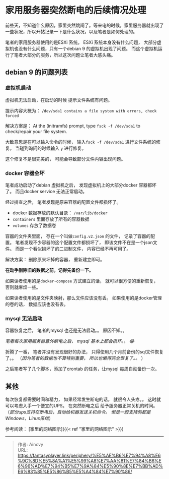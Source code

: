 # 家用服务器突然断电的后续情况处理


前些天，不知道什么原因，家里突然跳闸了。等来电的时候，家里服务器就出现了一些状况，所以开帖记录一下是什么状况，以及笔者是如何处理的。



笔者的家用服务器使用的是ESXi 系统。 ESXi 系统本身没有什么问题， 大部分虚拟机也没有什么问题，只有一个debian 9 的虚拟机出现了问题。 而这个虚拟机运行了笔者大部分的服务，所以这次问题让笔者大感头痛。



## debian 9 的问题列表



### 虚拟机启动

虚拟机无法启动，在启动的时候 提示文件系统有问题。

提示内容大概为： `/dev/sda1 contains a file system with errors, check forced `

解决方案是：  At the (initramfs) prompt, type `fsck -f /dev/sda1` to check/repair your file system.

大致意思是在可以输入命令的时候， 输入``fsck -f /dev/sda1`` 进行文件系统的修复。  当碰到询问的时候输入 `y` 进行修复。 

这个修复不是很完美的， 可能会导致部分文件内容出现问题。



### docker 容器全坏

笔者成功启动了debian 虚拟机之后， 发现虚拟机上的大部分docker 容器都坏了。 而且docker service 无法正常启动。

经过排查之后， 笔者发现是原来容器的配置文件都损坏了。 

- docker 数据存放的默认目录： `/var/lib/docker`
- `containers` 里面存放了所有的容器数据
- `volumes` 存放了数据卷 

容器的文件夹里面， 存在一个叫做`config.v2.json` 的文件， 记录了容器的配置。 笔者发现不少容器的这个配置文件都损坏了， 即该文件不在是一个json文件。 而是一个看似损坏了的二进制文件， 内容已经不再可用了。

解决方案： 删除原来坏掉的容器， 重新建立即可。

**在动手删除旧的数据之前，记得先备份一下。**

如果读者使用的是`docker-compose` 方式建立的话， 就可以很方便的重新恢复， 否则就麻烦一些。  

如果读者使用的是文件夹映射，那么文件应该没有丢。  如果使用的是docker管理的卷的话， 数据应该也没有丢。 



### mysql 无法启动

容器恢复之后， 笔者的mysql 也还是无法启动。。  原因不知。。 

*笔者每次家用服务器意外断电之后， mysql 基本上都会损坏。。 :joy:*

折腾了一番， 笔者并没有发现很好的办法， 只得使用几个月前备份的sql文件恢复了。。  （*因为笔者的数据也不算特别重要， 所以也懒得完全恢复了。。* ）

之后笔者写了几个脚本，添加了crontab 的任务，让mysql 每周自动备份一次。



## 其他


每次恢复都需要时间和精力， 如果经常发生断电的话， 就很令人头疼。。  这时就可以考虑入手一个便宜的UPS。  在突然断电之后 给予服务器正常关机的时间。 （*部分ups支持在断电后，自动给机器发送关机命令。 但是一般支持的都是Windows，Linux系统*）



参考阅读：  [家里的网络图示]({{&lt; ref &#34;家里的网络图示&#34; &gt;}})


---

> 作者: Aincvy  
> URL: https://fantasyplayer.link/periphery/%E5%AE%B6%E7%94%A8%E6%9C%8D%E5%8A%A1%E5%99%A8%E7%AA%81%E7%84%B6%E6%96%AD%E7%94%B5%E7%9A%84%E5%90%8E%E7%BB%AD%E6%83%85%E5%86%B5%E5%A4%84%E7%90%86/  

